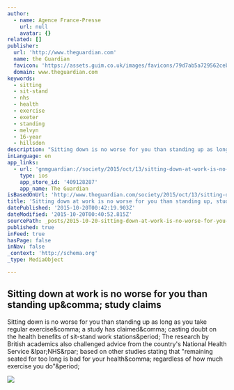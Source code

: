 ```yaml
---
author:
  - name: Agence France-Presse
    url: null
    avatar: {}
related: []
publisher:
  url: 'http://www.theguardian.com'
  name: the Guardian
  favicon: 'https://assets.guim.co.uk/images/favicons/79d7ab5a729562cebca9c6a13c324f0e/32x32.ico'
  domain: www.theguardian.com
keywords:
  - sitting
  - sit-stand
  - nhs
  - health
  - exercise
  - exeter
  - standing
  - melvyn
  - 16-year
  - hillsdon
description: "Sitting down is no worse for you than standing up as long as you take regular exercise, a study has claimed, casting doubt on the health benefits of sit-stand work stations. The research by British academics also challenged advice from the country's National Health Service (NHS) based on other studies stating that \"remaining seated for too long is bad for your health, regardless of how much exercise you do\"."
inLanguage: en
app_links:
  - url: 'gnmguardian://society/2015/oct/13/sitting-down-at-work-is-no-worse-for-you-than-standing-up-study-claims?contenttype=Article&source=applinks'
    type: ios
    app_store_id: '409128287'
    app_name: The Guardian
isBasedOnUrl: 'http://www.theguardian.com/society/2015/oct/13/sitting-down-at-work-is-no-worse-for-you-than-standing-up-study-claims?CMP=share_btn_fb'
title: 'Sitting down at work is no worse for you than standing up, study claims'
datePublished: '2015-10-20T00:42:19.903Z'
dateModified: '2015-10-20T00:40:52.815Z'
sourcePath: _posts/2015-10-20-sitting-down-at-work-is-no-worse-for-you-than-standing-up-s.md
published: true
inFeed: true
hasPage: false
inNav: false
_context: 'http://schema.org'
_type: MediaObject

---
```

<article style=""><h1>Sitting down at work is no worse for you than standing up&amp;comma; study claims</h1><p>Sitting down is no worse for you than standing up as long as you take regular exercise&amp;comma; a study has claimed&amp;comma; casting doubt on the health benefits of sit-stand work stations&amp;period; The research by British academics also challenged advice from the country's National Health Service &amp;lpar;NHS&amp;rpar; based on other studies stating that "remaining seated for too long is bad for your health&amp;comma; regardless of how much exercise you do"&amp;period;</p><img src="https://i.guim.co.uk/img/media/5979cc947a515f46b34148070d835376a90be3aa/0_341_5119_3072/master/5119.jpg?w=1200&amp;q=85&amp;auto=format&amp;sharp=10&amp;s=b7243bffd3998a75caa229acc882b6a2" /></article>